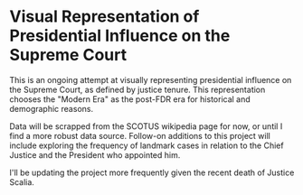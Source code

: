# Visual Representation of Presidential Influence on the Supreme Court
This is an ongoing attempt at visually representing presidential influence on the Supreme Court, as defined by justice tenure. This representation chooses the "Modern Era" as the post-FDR era for historical and demographic reasons.

Data will be scrapped from the SCOTUS wikipedia page for now, or until I find a more robust data source.
Follow-on additions to this project will include exploring the frequency of landmark cases in relation to the Chief Justice and the President who appointed him.

I'll be updating the project more frequently given the recent death of Justice Scalia.
